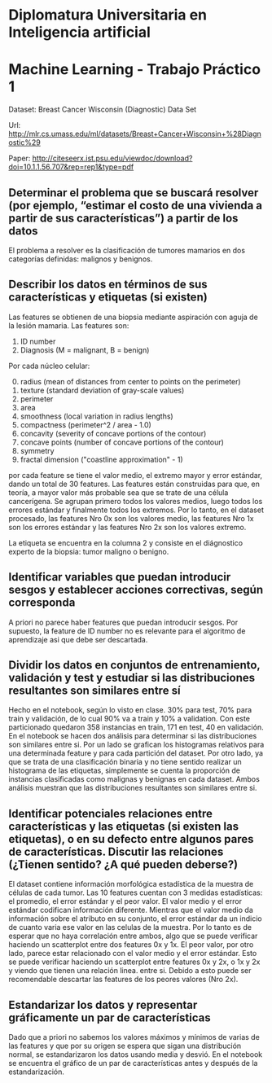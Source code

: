 
# Diplomatura Universitaria en Inteligencia artificial

# Machine Learning - Trabajo Práctico 1

Dataset: Breast Cancer Wisconsin (Diagnostic) Data Set

Url: http://mlr.cs.umass.edu/ml/datasets/Breast+Cancer+Wisconsin+%28Diagnostic%29

Paper: http://citeseerx.ist.psu.edu/viewdoc/download?doi=10.1.1.56.707&rep=rep1&type=pdf

## Determinar el problema que se buscará resolver (por ejemplo, “estimar el costo de una vivienda a partir de sus características”) a partir de los datos

El problema a resolver es la clasificación de tumores mamarios en dos categorías definidas: malignos y benignos.

## Describir los datos en términos de sus características y etiquetas (si existen)

Las features se obtienen de una biopsia mediante aspiración con aguja de la lesión mamaria. Las features son:

1. ID number
2. Diagnosis (M = malignant, B = benign)

Por cada núcleo celular:

0. radius (mean of distances from center to points on the perimeter)
1. texture (standard deviation of gray-scale values)
2. perimeter
3. area
4. smoothness (local variation in radius lengths)
5. compactness (perimeter^2 / area - 1.0)
6. concavity (severity of concave portions of the contour)
7. concave points (number of concave portions of the contour)
8. symmetry
9. fractal dimension ("coastline approximation" - 1)

por cada feature se tiene el valor medio, el extremo mayor y error estándar, dando un total de 30 features. Las features están construidas para que, en teoría, a mayor valor más probable sea que se trate de una célula cancerígena. Se agrupan primero todos los valores medios, luego todos los errores estándar y finalmente todos los extremos. Por lo tanto, en el dataset procesado, las features Nro 0x son los valores medio, las features Nro 1x son los errores estándar y las features Nro 2x son los valores extremo.

La etiqueta se encuentra en la columna 2 y consiste en el diágnostico experto de la biopsia: tumor maligno o benigno.

## Identificar variables que puedan introducir sesgos y establecer acciones correctivas, según corresponda

A priori no parece haber features que puedan introducir sesgos. Por supuesto, la feature de ID number no es relevante para el algoritmo de aprendizaje asi que debe ser descartada.

## Dividir los datos en conjuntos de entrenamiento, validación y test y estudiar si las distribuciones resultantes son similares entre sí

Hecho en el notebook, según lo visto en clase. 30% para test, 70% para train y validación, de lo cual 90% va a train y 10% a validation. Con este particionado quedaron 358 instancias en train, 171 en test, 40 en validación.
En el notebook se hacen dos análisis para determinar si las distribuciones son similares entre si. Por un lado se grafican los histogramas relativos para una determinada feature y para cada partición del dataset. Por otro lado, ya que se trata de una clasificación binaria y no tiene sentido realizar un histograma de las etiquetas, simplemente se cuenta la proporción de instancias clasificadas como malignas y benignas en cada dataset. Ambos análisis muestran que las distribuciones resultantes son similares entre si.

## Identificar potenciales relaciones entre características y las etiquetas (si existen las etiquetas), o en su defecto entre algunos pares de características. Discutir las relaciones (¿Tienen sentido? ¿A qué pueden deberse?)

El dataset contiene información morfológica estadística de la muestra de células de cada tumor. Las 10 features cuentan con 3 medidas estadísticas: el promedio, el error estándar y el peor valor. 
El valor medio y el error estándar codifican información diferente. Mientras que el valor medio da información sobre el atributo en su conjunto, el error estándar da un indicio de cuanto varia ese valor en las celulas de la muestra. Por lo tanto es de esperar que no haya correlación entre ambos, algo que se puede verificar haciendo un scatterplot entre dos features 0x y 1x.
El peor valor, por otro lado, parece estar relacionado con el valor medio y el error estándar. Esto se puede verificar haciendo un scatterplot entre features 0x y 2x, o 1x y 2x y viendo que tienen una relación linea. entre si. Debido a esto puede ser recomendable descartar las features de los peores valores (Nro 2x).

## Estandarizar los datos y representar gráficamente un par de características

Dado que a priori no sabemos los valores máximos y mínimos de varias de las features y que por su origen se espera que sigan una distribución normal, se estandarizaron los datos usando media y desvió.
En el notebook se encuentra el gráfico de un par de características antes y después de la estandarización.